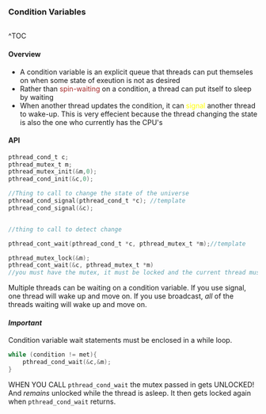 ### Condition Variables
```toc
```
^TOC

#### Overview
- A condition variable is an explicit queue that threads can put themseles on when some state of exeution is not as desired
- Rather than <span style='color:brown'>spin-waiting</span> on a condition, a thread can put itself to sleep by waiting
- When another thread updates the condition, it can <span style='color:yellow'>signal</span> another thread to wake-up.
This is very effecient because the thread changing the state is also the one who currently has the CPU's 

#### API
```C
pthread_cond_t c;
pthread_mutex_t m;
pthread_mutex_init(&m,0);
pthread_cond_init(&c,0);

//Thing to call to change the state of the universe
pthread_cond_signal(pthread_cond_t *c); //template
pthread_cond_signal(&c);


//thing to call to detect change

pthread_cont_wait(pthread_cond_t *c, pthread_mutex_t *m);//template

pthread_mutex_lock(&m);
pthread_cont_wait(&c, pthread_mutex_t *m)
//you must have the mutex, it must be locked and the current thread must hold the lock
```

Multiple threads can be waiting on a condition variable.
If you use signal, one thread will wake up and move on.
If you use broadcast, *all* of the threads waiting will wake up and move on.

#### *Important*

Condition variable wait statements must be enclosed in a while loop.
```C
while (condition != met){
	pthread_cond_wait(&c,&m);
}
```

WHEN YOU CALL `pthread_cond_wait` the mutex passed in gets UNLOCKED! And *remains* unlocked while the thread is asleep. It then gets locked again when `pthread_cond_wait` returns.
